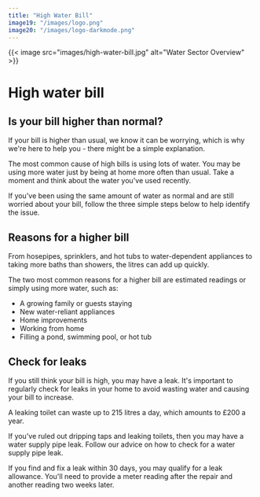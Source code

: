 ```yaml
---
title: "High Water Bill"
image19: "/images/logo.png"
image20: "/images/logo-darkmode.png"
---
```


{{< image src="images/high-water-bill.jpg" alt="Water Sector Overview" >}}

# High water bill

## Is your bill higher than normal?

If your bill is higher than usual, we know it can be worrying, which is why we're here to help you - there might be a simple explanation.

The most common cause of high bills is using lots of water. You may be using more water just by being at home more often than usual. Take a moment and think about the water you've used recently.

If you've been using the same amount of water as normal and are still worried about your bill, follow the three simple steps below to help identify the issue.

## Reasons for a higher bill

From hosepipes, sprinklers, and hot tubs to water-dependent appliances to taking more baths than showers, the litres can add up quickly.

The two most common reasons for a higher bill are estimated readings or simply using more water, such as:

- A growing family or guests staying
- New water-reliant appliances
- Home improvements
- Working from home
- Filling a pond, swimming pool, or hot tub

## Check for leaks

If you still think your bill is high, you may have a leak. It's important to regularly check for leaks in your home to avoid wasting water and causing your bill to increase.

A leaking toilet can waste up to 215 litres a day, which amounts to £200 a year.

If you've ruled out dripping taps and leaking toilets, then you may have a water supply pipe leak. Follow our advice on how to check for a water supply pipe leak.

If you find and fix a leak within 30 days, you may qualify for a leak allowance. You'll need to provide a meter reading after the repair and another reading two weeks later.
